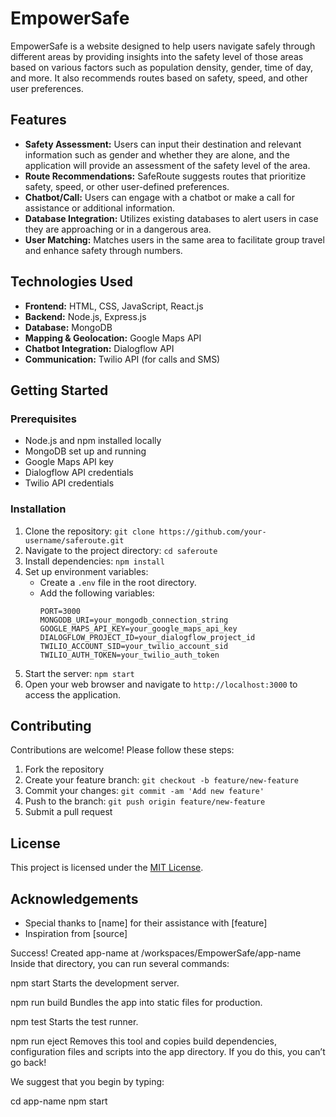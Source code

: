 # EmpowerSafe

EmpowerSafe is a website designed to help users navigate safely through different areas by providing insights into the safety level of those areas based on various factors such as population density, gender, time of day, and more. It also recommends routes based on safety, speed, and other user preferences.

## Features

- **Safety Assessment:** Users can input their destination and relevant information such as gender and whether they are alone, and the application will provide an assessment of the safety level of the area.
- **Route Recommendations:** SafeRoute suggests routes that prioritize safety, speed, or other user-defined preferences.
- **Chatbot/Call:** Users can engage with a chatbot or make a call for assistance or additional information.
- **Database Integration:** Utilizes existing databases to alert users in case they are approaching or in a dangerous area.
- **User Matching:** Matches users in the same area to facilitate group travel and enhance safety through numbers.

## Technologies Used

- **Frontend:** HTML, CSS, JavaScript, React.js
- **Backend:** Node.js, Express.js
- **Database:** MongoDB
- **Mapping & Geolocation:** Google Maps API
- **Chatbot Integration:** Dialogflow API
- **Communication:** Twilio API (for calls and SMS)

## Getting Started

### Prerequisites

- Node.js and npm installed locally
- MongoDB set up and running
- Google Maps API key
- Dialogflow API credentials
- Twilio API credentials

### Installation

1. Clone the repository: `git clone https://github.com/your-username/saferoute.git`
2. Navigate to the project directory: `cd saferoute`
3. Install dependencies: `npm install`
4. Set up environment variables:
   - Create a `.env` file in the root directory.
   - Add the following variables:
     ```
     PORT=3000
     MONGODB_URI=your_mongodb_connection_string
     GOOGLE_MAPS_API_KEY=your_google_maps_api_key
     DIALOGFLOW_PROJECT_ID=your_dialogflow_project_id
     TWILIO_ACCOUNT_SID=your_twilio_account_sid
     TWILIO_AUTH_TOKEN=your_twilio_auth_token
     ```
5. Start the server: `npm start`
6. Open your web browser and navigate to `http://localhost:3000` to access the application.

## Contributing

Contributions are welcome! Please follow these steps:

1. Fork the repository
2. Create your feature branch: `git checkout -b feature/new-feature`
3. Commit your changes: `git commit -am 'Add new feature'`
4. Push to the branch: `git push origin feature/new-feature`
5. Submit a pull request

## License

This project is licensed under the [MIT License](LICENSE).

## Acknowledgements

- Special thanks to [name] for their assistance with [feature]
- Inspiration from [source]

Success! Created app-name at /workspaces/EmpowerSafe/app-name
Inside that directory, you can run several commands:

  npm start
    Starts the development server.

  npm run build
    Bundles the app into static files for production.

  npm test
    Starts the test runner.

  npm run eject
    Removes this tool and copies build dependencies, configuration files
    and scripts into the app directory. If you do this, you can’t go back!

We suggest that you begin by typing:

  cd app-name
  npm start
